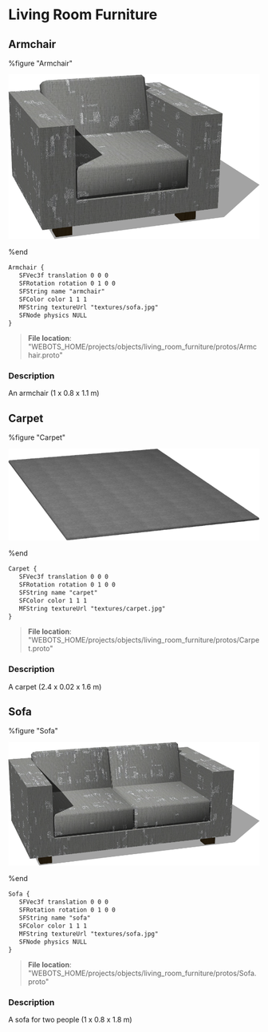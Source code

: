 # Living Room Furniture

## Armchair

%figure "Armchair"

![Armchair-image](images/objects/living_room_furniture/Armchair/model.png)

%end

```
Armchair {
   SFVec3f translation 0 0 0
   SFRotation rotation 0 1 0 0
   SFString name "armchair"
   SFColor color 1 1 1
   MFString textureUrl "textures/sofa.jpg"
   SFNode physics NULL
}
```

> **File location**: "WEBOTS\_HOME/projects/objects/living_room_furniture/protos/Armchair.proto"

### Description

An armchair (1 x 0.8 x 1.1 m)

## Carpet

%figure "Carpet"

![Carpet-image](images/objects/living_room_furniture/Carpet/model.png)

%end

```
Carpet {
   SFVec3f translation 0 0 0
   SFRotation rotation 0 1 0 0
   SFString name "carpet"
   SFColor color 1 1 1
   MFString textureUrl "textures/carpet.jpg"
}
```

> **File location**: "WEBOTS\_HOME/projects/objects/living_room_furniture/protos/Carpet.proto"

### Description

A carpet (2.4 x 0.02 x 1.6 m)

## Sofa

%figure "Sofa"

![Sofa-image](images/objects/living_room_furniture/Sofa/model.png)

%end

```
Sofa {
   SFVec3f translation 0 0 0
   SFRotation rotation 0 1 0 0
   SFString name "sofa"
   SFColor color 1 1 1
   MFString textureUrl "textures/sofa.jpg"
   SFNode physics NULL
}
```

> **File location**: "WEBOTS\_HOME/projects/objects/living_room_furniture/protos/Sofa.proto"

### Description

A sofa for two people (1 x 0.8 x 1.8 m)

